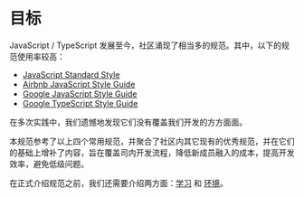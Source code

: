 # 目标

JavaScript / TypeScript 发展至今，社区涌现了相当多的规范。其中，以下的规范使用率较高：

- [JavaScript Standard Style](https://standardjs.com/readme-zhcn.html)
- [Airbnb JavaScript Style Guide](https://github.com/airbnb/javascript)
- [Google JavaScript Style Guide](https://google.github.io/styleguide/jsguide.html)
- [Google TypeScript Style Guide](https://google.github.io/styleguide/tsguide.html)

在多次实践中，我们遗憾地发现它们没有覆盖我们开发的方方面面。

本规范参考了以上四个常用规范，并聚合了社区内其它现有的优秀规范，并在它们的基础上增补了内容，旨在覆盖司内开发流程，降低新成员融入的成本，提高开发效率，避免低级问题。

在正式介绍规范之前，我们还需要介绍两方面：[学习](./learning.md) 和 [环境](./environment.md)。
